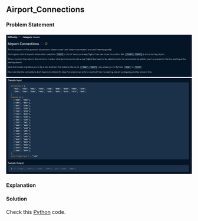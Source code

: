 ## Airport_Connections

#### Problem Statement


![alt text](Airport_Connections_1.png "Airport_Connections")
![alt text](Airport_Connections_2.png "Airport_Connections")



#### Explanation



#### Solution

Check this [Python](../python/Airport_Connections.py) code.
